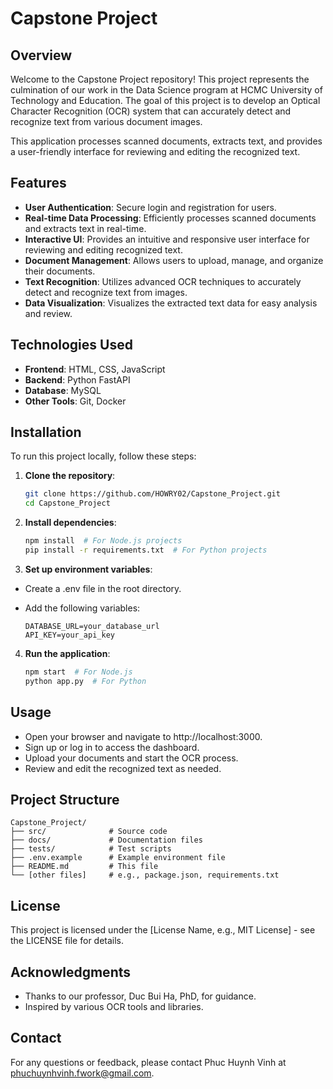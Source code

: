 # Capstone Project

## Overview
Welcome to the Capstone Project repository! This project represents the culmination of our work in the Data Science program at HCMC University of Technology and Education. The goal of this project is to develop an Optical Character Recognition (OCR) system that can accurately detect and recognize text from various document images.

This application processes scanned documents, extracts text, and provides a user-friendly interface for reviewing and editing the recognized text.

## Features
- **User Authentication**: Secure login and registration for users.
- **Real-time Data Processing**: Efficiently processes scanned documents and extracts text in real-time.
- **Interactive UI**: Provides an intuitive and responsive user interface for reviewing and editing recognized text.
- **Document Management**: Allows users to upload, manage, and organize their documents.
- **Text Recognition**: Utilizes advanced OCR techniques to accurately detect and recognize text from images.
- **Data Visualization**: Visualizes the extracted text data for easy analysis and review.

## Technologies Used
- **Frontend**: HTML, CSS, JavaScript
- **Backend**: Python FastAPI
- **Database**: MySQL
- **Other Tools**: Git, Docker

## Installation
To run this project locally, follow these steps:

1. **Clone the repository**:
   ```bash
   git clone https://github.com/HOWRY02/Capstone_Project.git
   cd Capstone_Project
   ```

2. **Install dependencies**:
    ```bash
    npm install  # For Node.js projects
    pip install -r requirements.txt  # For Python projects
    ```

3. **Set up environment variables**:
 - Create a .env file in the root directory.
 - Add the following variables:

    ```text
    DATABASE_URL=your_database_url
    API_KEY=your_api_key
    ```

4. **Run the application**:
    ```bash
    npm start  # For Node.js
    python app.py  # For Python
    ```
## Usage

 - Open your browser and navigate to http://localhost:3000.
 - Sign up or log in to access the dashboard.
 - Upload your documents and start the OCR process.
 - Review and edit the recognized text as needed.

## Project Structure

    Capstone_Project/
    ├── src/              # Source code
    ├── docs/             # Documentation files
    ├── tests/            # Test scripts
    ├── .env.example      # Example environment file
    ├── README.md         # This file
    └── [other files]     # e.g., package.json, requirements.txt

## License
This project is licensed under the [License Name, e.g., MIT License] - see the LICENSE file for details.

## Acknowledgments
 - Thanks to our professor, Duc Bui Ha, PhD, for guidance.
 - Inspired by various OCR tools and libraries.

## Contact
For any questions or feedback, please contact Phuc Huynh Vinh at phuchuynhvinh.fwork@gmail.com.
